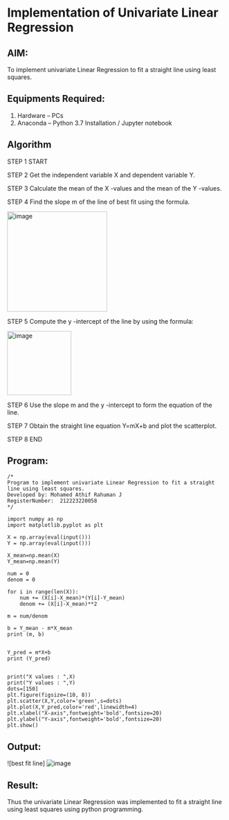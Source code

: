 # Implementation of Univariate Linear Regression
## AIM:
To implement univariate Linear Regression to fit a straight line using least squares.

## Equipments Required:
1. Hardware – PCs
2. Anaconda – Python 3.7 Installation / Jupyter notebook

## Algorithm
STEP 1 START


STEP 2 Get the independent variable X and dependent variable Y.


STEP 3 Calculate the mean of the X -values and the mean of the Y -values.


STEP 4 Find the slope m of the line of best fit using the formula. 


<img width="231" alt="image" src="https://user-images.githubusercontent.com/93026020/192078527-b3b5ee3e-992f-46c4-865b-3b7ce4ac54ad.png">


STEP 5 Compute the y -intercept of the line by using the formula:


<img width="148" alt="image" src="https://user-images.githubusercontent.com/93026020/192078545-79d70b90-7e9d-4b85-9f8b-9d7548a4c5a4.png">


STEP 6 Use the slope m and the y -intercept to form the equation of the line.


STEP 7 Obtain the straight line equation Y=mX+b and plot the scatterplot.


STEP 8 END


## Program:
```
/*
Program to implement univariate Linear Regression to fit a straight line using least squares.
Developed by: Mohamed Athif Rahuman J
RegisterNumber:  212223220058
*/
```
```
import numpy as np
import matplotlib.pyplot as plt

X = np.array(eval(input()))
Y = np.array(eval(input()))

X_mean=np.mean(X)
Y_mean=np.mean(Y)

num = 0
denom = 0

for i in range(len(X)):
    num += (X[i]-X_mean)*(Y[i]-Y_mean)
    denom += (X[i]-X_mean)**2

m = num/denom

b = Y_mean - m*X_mean
print (m, b)


Y_pred = m*X+b
print (Y_pred)


print("X values : ",X)
print("Y values : ",Y)
dots=[150]
plt.figure(figsize=(10, 8))
plt.scatter(X,Y,color='green',s=dots)
plt.plot(X,Y_pred,color='red',linewidth=4)
plt.xlabel("X-axis",fontweight='bold',fontsize=20)
plt.ylabel("Y-axis",fontweight='bold',fontsize=20)
plt.show()
```

## Output:
![best fit line]
![image](https://github.com/Wkrish28/Find-the-best-fit-line-using-Least-Squares-Method/assets/144295230/9c2ab1bd-37d3-4ea1-b2f5-6cc2c1fbf9f7)

## Result:
Thus the univariate Linear Regression was implemented to fit a straight line using least squares using python programming.
